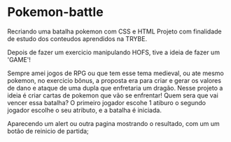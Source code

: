 # Pokemon-battle
Recriando uma batalha pokemon com CSS e HTML
Projeto com finalidade de estudo dos conteudos aprendidos na TRYBE.

Depois de fazer um exercicio manipulando HOFS, tive a ideia de fazer um 'GAME'!

Sempre amei jogos de RPG ou que tem esse tema medieval, ou ate mesmo pokemon, no exercicio bônus, a proposta era para criar e gerar os valores de dano e ataque de uma dupla que enfretaria um dragão. 
Nesse projeto a ideia é criar cartas de pokemon que vão se enfrentar! Quem sera que vai vencer essa batalha?
O primeiro jogador escohe 1 atiburo o segundo jogador escolhe o seu atributo, e a batalha é iniciada.

Aparecendo um alert ou outra pagina mostrando o resultado, com um um botão de reinicio de partida;
